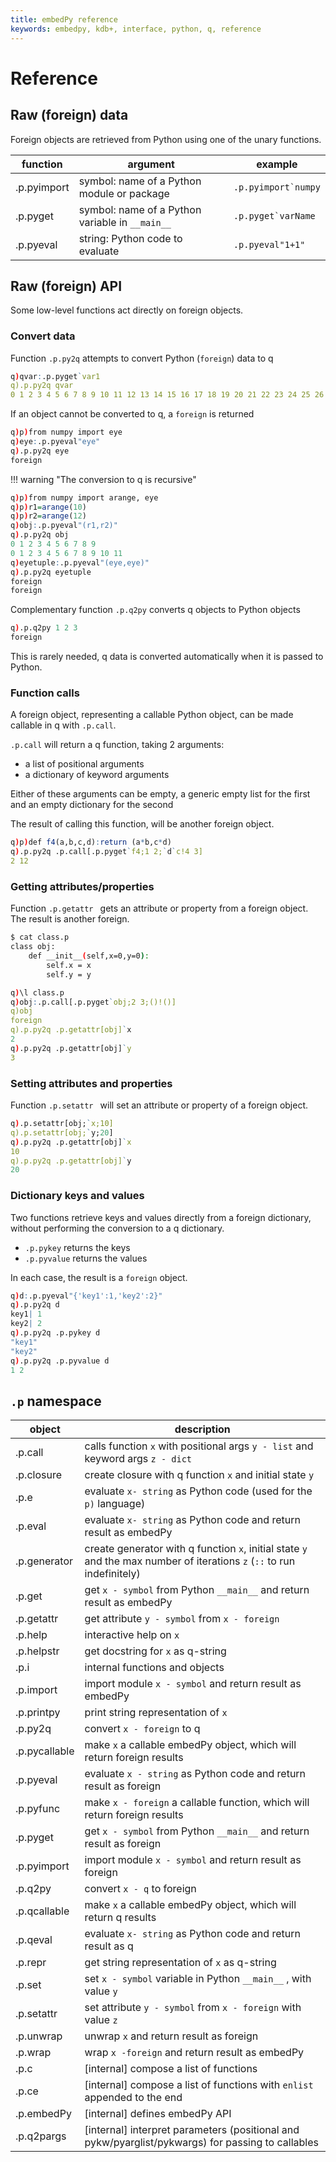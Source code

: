 ```yaml
---
title: embedPy reference
keywords: embedpy, kdb+, interface, python, q, reference
---
```


# Reference 


## Raw (foreign) data

Foreign objects are retrieved from Python using one of the unary functions.

function    | argument                                        | example
------------|-------------------------------------------------|--------------
.p.pyimport | symbol: name of a Python module or package      | ``.p.pyimport`numpy``
.p.pyget    | symbol: name of a Python variable in `__main__` | ``.p.pyget`varName``
.p.pyeval   | string: Python code to evaluate                 | `.p.pyeval"1+1"`


## Raw (foreign) API

Some low-level functions act directly on foreign objects.


### Convert data 

Function `.p.py2q` attempts to convert Python (`foreign`) data to q
```q
q)qvar:.p.pyget`var1
q).p.py2q qvar
0 1 2 3 4 5 6 7 8 9 10 11 12 13 14 15 16 17 18 19 20 21 22 23 24 25 26 27 28 ..
```

If an object cannot be converted to q, a `foreign` is returned
```q
q)p)from numpy import eye
q)eye:.p.pyeval"eye"
q).p.py2q eye
foreign
```

!!! warning "The conversion to q is recursive"

```q
q)p)from numpy import arange, eye
q)p)r1=arange(10)
q)p)r2=arange(12)
q)obj:.p.pyeval"(r1,r2)"
q).p.py2q obj
0 1 2 3 4 5 6 7 8 9
0 1 2 3 4 5 6 7 8 9 10 11
q)eyetuple:.p.pyeval"(eye,eye)"
q).p.py2q eyetuple
foreign
foreign
```

Complementary function `.p.q2py` converts q objects to Python objects  
```q
q).p.q2py 1 2 3
foreign
```
This is rarely needed, q data is converted automatically when it is passed to Python.


### Function calls

A foreign object, representing a callable Python object, can be made callable in q with `.p.call`.  

`.p.call` will return a q function, taking 2 arguments:

-   a list of positional arguments
-   a dictionary of keyword arguments

Either of these arguments can be empty, a generic empty list for the first and an empty dictionary for the second

The result of calling this function, will be another foreign object.  
```q
q)p)def f4(a,b,c,d):return (a*b,c*d)
q).p.py2q .p.call[.p.pyget`f4;1 2;`d`c!4 3]
2 12
```


### Getting attributes/properties

Function `.p.getattr ` gets an attribute or property from a foreign object.  The result is another foreign.

```bash
$ cat class.p 
class obj:
    def __init__(self,x=0,y=0):
        self.x = x
        self.y = y
```
```q
q)\l class.p
q)obj:.p.call[.p.pyget`obj;2 3;()!()]
q)obj
foreign
q).p.py2q .p.getattr[obj]`x
2
q).p.py2q .p.getattr[obj]`y
3
```


### Setting attributes and properties

Function `.p.setattr ` will set an attribute or property of a foreign object.

```q
q).p.setattr[obj;`x;10]
q).p.setattr[obj;`y;20]
q).p.py2q .p.getattr[obj]`x
10
q).p.py2q .p.getattr[obj]`y
20
```


### Dictionary keys and values

Two functions retrieve keys and values directly from a foreign dictionary, without performing the conversion to a q dictionary. 

-   `.p.pykey` returns the keys
-   `.p.pyvalue` returns the values

In each case, the result is a `foreign` object.

```q
q)d:.p.pyeval"{'key1':1,'key2':2}"
q).p.py2q d
key1| 1
key2| 2
q).p.py2q .p.pykey d
"key1"
"key2"
q).p.py2q .p.pyvalue d
1 2
```


## `.p` namespace 

object             | description                                                                                                                             
-------------------|-----------------------------------------------------------------------------------------------------------------------------------------
.p.call            | calls function `x` with positional args `y - list` and keyword args `z - dict`
.p.closure         | create closure with q function `x` and initial state `y`
.p.e               | evaluate `x- string` as Python code (used for the `p)` language)
.p.eval            | evaluate `x- string` as Python code and return result as embedPy
.p.generator       | create generator with q function `x`, initial state `y` and the max number of iterations `z` (`::` to run indefinitely)
.p.get             | get `x - symbol` from Python `__main__`  and return result as embedPy
.p.getattr         | get attribute `y - symbol` from `x - foreign`
.p.help            | interactive help on `x`
.p.helpstr         | get docstring for `x` as q-string
.p.i               | internal functions and objects 
.p.import          | import module `x - symbol` and return result as embedPy
.p.printpy         | print string representation of `x`
.p.py2q            | convert `x - foreign` to q
<span class="nowrap">.p.pycallable</span> | make `x` a callable embedPy object, which will return foreign results
.p.pyeval          | evaluate `x - string` as Python code and return result as foreign
.p.pyfunc          | make `x - foreign` a callable function, which will return foreign results
.p.pyget           | get `x - symbol` from Python `__main__`  and return result as foreign
.p.pyimport        | import module `x - symbol` and return result as foreign
.p.q2py            | convert `x - q` to foreign
.p.qcallable       | make `x` a callable embedPy object, which will return q results
.p.qeval           | evaluate `x- string` as Python code and return result as q
.p.repr            | get string representation of `x` as q-string
.p.set             | set `x - symbol` variable in Python `__main__` , with value `y`
.p.setattr         | set attribute `y - symbol` from `x - foreign` with value `z`
.p.unwrap          | unwrap `x` and return result as foreign
.p.wrap            | wrap `x -foreign` and return result as embedPy
.p.c               | [internal] compose a list of functions
.p.ce              | [internal] compose a list of functions with `enlist` appended to the end
.p.embedPy         | [internal] defines embedPy API
.p.q2pargs         | [internal] interpret parameters (positional and pykw/pyarglist/pykwargs) for passing to callables



